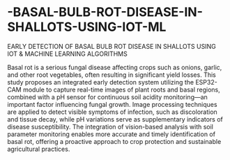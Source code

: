 # -BASAL-BULB-ROT-DISEASE-IN-SHALLOTS-USING-IOT-ML
EARLY DETECTION OF BASAL BULB ROT DISEASE IN SHALLOTS USING IOT &amp; MACHINE LEARNING ALGORITHMS 

Basal rot is a serious fungal disease affecting crops such as onions, garlic, and other root vegetables, often resulting in significant yield losses. This study proposes an integrated early detection system utilizing the ESP32-CAM module to capture real-time images of plant roots and basal regions, combined with a pH sensor for continuous soil acidity monitoring—an important factor influencing fungal growth. Image processing techniques are applied to detect visible symptoms of infection, such as discoloration and tissue decay, while pH variations serve as supplementary indicators of disease susceptibility. The integration of vision-based analysis with soil parameter monitoring enables more accurate and timely identification of basal rot, offering a proactive approach to crop protection and sustainable agricultural practices. 
